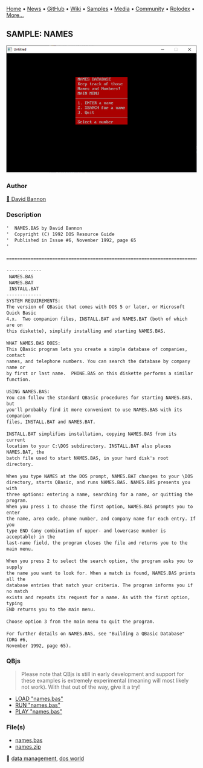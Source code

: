 [Home](https://qb64.com) • [News](../../news.md) • [GitHub](../../github.md) • [Wiki](../../wiki.md) • [Samples](../../samples.md) • [Media](../../media.md) • [Community](../../community.md) • [Rolodex](../../rolodex.md) • [More...](../../more.md)

## SAMPLE: NAMES

![screenshot.png](img/screenshot.png)

### Author

[🐝 David Bannon](../david-bannon.md) 

### Description

```text
'  NAMES.BAS by David Bannon
'  Copyright (C) 1992 DOS Resource Guide
'  Published in Issue #6, November 1992, page 65
'

==============================================================================

-------------
 NAMES.BAS
 NAMES.BAT
 INSTALL.BAT
-------------
SYSTEM REQUIREMENTS:
The version of QBasic that comes with DOS 5 or later, or Microsoft Quick Basic 
4.x.  Two companion files, INSTALL.BAT and NAMES.BAT (both of which are on 
this diskette), simplify installing and starting NAMES.BAS.

WHAT NAMES.BAS DOES:
This QBasic program lets you create a simple database of companies, contact 
names, and telephone numbers. You can search the database by company name or 
by first or last name.  PHONE.BAS on this diskette performs a similar
function.

USING NAMES.BAS:
You can follow the standard QBasic procedures for starting NAMES.BAS, but 
you'll probably find it more convenient to use NAMES.BAS with its companion 
files, INSTALL.BAT and NAMES.BAT.

INSTALL.BAT simplifies installation, copying NAMES.BAS from its current 
location to your C:\DOS subdirectory. INSTALL.BAT also places NAMES.BAT, the 
batch file used to start NAMES.BAS, in your hard disk's root directory.

When you type NAMES at the DOS prompt, NAMES.BAT changes to your \DOS 
directory, starts QBasic, and runs NAMES.BAS. NAMES.BAS presents you with 
three options: entering a name, searching for a name, or quitting the program. 
When you press 1 to choose the first option, NAMES.BAS prompts you to enter 
the name, area code, phone number, and company name for each entry. If you 
type END (any combination of upper- and lowercase number is acceptable) in the 
last-name field, the program closes the file and returns you to the main menu.

When you press 2 to select the search option, the program asks you to supply 
the name you want to look for. When a match is found, NAMES.BAS prints all the 
database entries that match your criteria. The program informs you if no match 
exists and repeats its request for a name. As with the first option, typing 
END returns you to the main menu.

Choose option 3 from the main menu to quit the program.

For further details on NAMES.BAS, see "Building a QBasic Database" (DRG #6, 
November 1992, page 65).
```

### QBjs

> Please note that QBjs is still in early development and support for these examples is extremely experimental (meaning will most likely not work). With that out of the way, give it a try!

* [LOAD "names.bas"](https://v6p9d9t4.ssl.hwcdn.net/html/5963335/index.html?src=https://qb64.com/samples/names/src/names.bas)
* [RUN "names.bas"](https://v6p9d9t4.ssl.hwcdn.net/html/5963335/index.html?mode=auto&src=https://qb64.com/samples/names/src/names.bas)
* [PLAY "names.bas"](https://v6p9d9t4.ssl.hwcdn.net/html/5963335/index.html?mode=play&src=https://qb64.com/samples/names/src/names.bas)

### File(s)

* [names.bas](src/names.bas)
* [names.zip](src/names.zip)

🔗 [data management](../data-management.md), [dos world](../dos-world.md)
